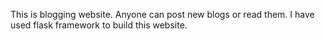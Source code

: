 This is blogging website. Anyone can post new blogs or read them. I have used flask framework to build this website.
